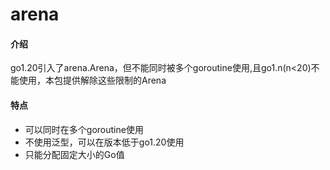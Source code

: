 # arena

#### 介绍
go1.20引入了arena.Arena，但不能同时被多个goroutine使用,且go1.n(n<20)不能使用，本包提供解除这些限制的Arena

#### 特点
   - 可以同时在多个goroutine使用
   - 不使用泛型，可以在版本低于go1.20使用
   - 只能分配固定大小的Go值

